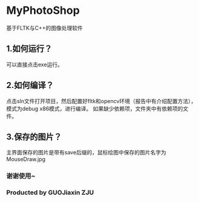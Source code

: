 # MyPhotoShop

基于FLTK与C++的图像处理软件

## 1.如何运行？

可以直接点击exe运行。

## 2.如何编译？

点击sln文件打开项目，然后配置好fltk和opencv环境（报告中有介绍配置方法），模式为debug x86模式，进行编译。
如果缺少依赖项，文件夹中有依赖项的文件。

## 3.保存的图片？

主界面保存的图片是带有save后缀的，鼠标绘图中保存的图片名字为MouseDraw.jpg
### 谢谢使用~
### Producted by GUOJiaxin ZJU
